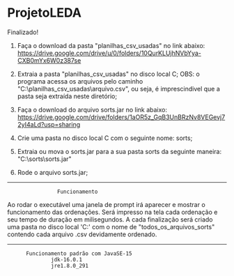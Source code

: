 # ProjetoLEDA
Finalizado!

1. Faça o download da pasta "planilhas_csv_usadas" no link abaixo:
https://drive.google.com/drive/u/0/folders/10QurKLUjhNVbYya-CXB0mYx6W0z387se

2. Extraia a pasta "planilhas_csv_usadas" no disco local C;
	OBS: o programa acessa os arquivos pelo caminho "C:\planilhas_csv_usadas\arquivo.csv", ou seja, é imprescindivel que a pasta seja extraída neste diretório;

3. Faça o download do arquivo sorts.jar no link abaixo:
https://drive.google.com/drive/folders/1aOR5z_GqB3UnBRzNv8VEGevj72yI4aLd?usp=sharing

4. Crie uma pasta no disco local C com o seguinte nome: sorts;

5. Extraia ou mova o sorts.jar para a sua pasta sorts da seguinte maneira: "C:\sorts\sorts.jar"

6. Rode o arquivo sorts.jar;

*************************************************************************************************************
					Funcionamento

Ao rodar o executável uma janela de prompt irá aparecer e mostrar o funcionamento das ordenações. Será impresso na tela cada ordenação e seu tempo de duração em milisegundos. A cada finalização será criado uma pasta no disco local 'C:\' com o nome de "todos_os_arquivos_sorts" contendo cada arquivo .csv devidamente ordenado.

*************************************************************************************************************
          Funcionamento padrão com JavaSE-15
                  jdk-16.0.1
                  jre1.8.0_291
